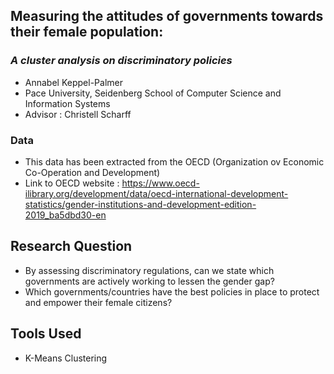 ## **Measuring the attitudes of governments towards their female population:**

### *A cluster analysis on discriminatory policies*

- Annabel Keppel-Palmer
- Pace University, Seidenberg School of Computer Science and Information Systems
- Advisor : Christell Scharff 


### Data
- This data has been extracted from the OECD (Organization ov Economic Co-Operation and Development)
- Link to OECD website : https://www.oecd-ilibrary.org/development/data/oecd-international-development-statistics/gender-institutions-and-development-edition-2019_ba5dbd30-en

## Research Question
- By assessing discriminatory regulations, can we state which governments are actively working to lessen the gender gap?
- Which governments/countries have the best policies in place to protect and     empower their female citizens?

## Tools Used
- K-Means Clustering
